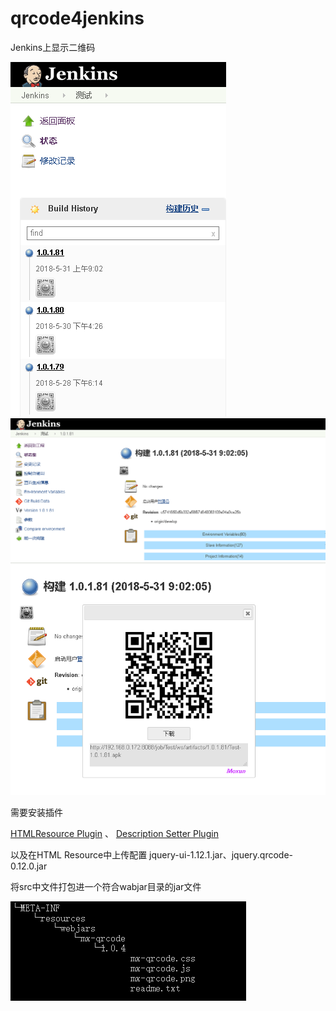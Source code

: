 # qrcode4jenkins
Jenkins上显示二维码

<img src="./example/p1.png">

<img src="./example/p2.png">

<img src="./example/p3.png">

需要安装插件

[HTMLResource Plugin](https://wiki.jenkins.io/display/JENKINS/HTML+Publisher+Plugin)
、
[Description Setter Plugin](https://wiki.jenkins.io/display/JENKINS/Description+Setter+Plugin)

以及在HTML Resource中上传配置
jquery-ui-1.12.1.jar、jquery.qrcode-0.12.0.jar

将src中文件打包进一个符合wabjar目录的jar文件

<img src="./example/p4.png">